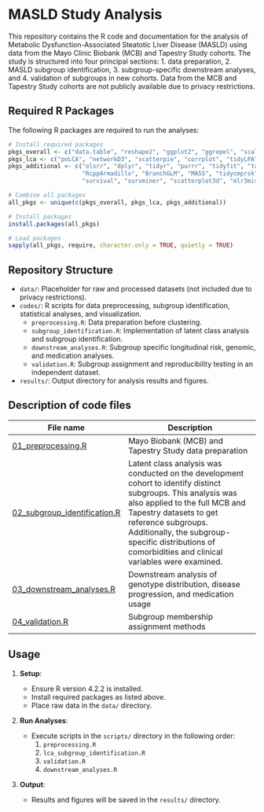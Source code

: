 # MASLD Study Analysis

This repository contains the R code and documentation for the analysis of Metabolic Dysfunction-Associated Steatotic Liver Disease (MASLD) using data from the Mayo Clinic Biobank (MCB) and Tapestry Study cohorts. The study is structured into four principal sections: 1. data preparation, 2. MASLD subgroup identification, 3. subgroup-specific downstream analyses, and 4. validation of subgroups in new cohorts. Data from the MCB and Tapestry Study cohorts are not publicly available due to privacy restrictions.


## Required R Packages

The following R packages are required to run the analyses:

```R
# Install required packages
pkgs_overall <- c("data.table", "reshape2", "ggplot2", "ggrepel", "scales", "paletteer")
pkgs_lca <- c("poLCA", "networkD3", "scatterpie", "corrplot", "tidyLPA")
pkgs_additional <- c("olsrr", "dplyr", "tidyr", "purrr", "tidyfit", "table1", 
                     "RcppArmadillo", "BranchGLM", "MASS", "tidycmprsk", 
                     "survival", "survminer", "scatterplot3d", "mlr3misc")

# Combine all packages
all_pkgs <- unique(c(pkgs_overall, pkgs_lca, pkgs_additional))

# Install packages
install.packages(all_pkgs)

# Load packages
sapply(all_pkgs, require, character.only = TRUE, quietly = TRUE)
```

## Repository Structure

- `data/`: Placeholder for raw and processed datasets (not included due to privacy restrictions).
- `codes/`: R scripts for data preprocessing, subgroup identification, statistical analyses, and visualization.
  - `preprocessing.R`: Data preparation before clustering.
  - `subgroup_identification.R`: Implementation of latent class analysis and subgroup identification.
  - `downstream_analyses.R`: Subgroup specific longitudinal risk, genomic, and medication analyses.
  - `validation.R`: Subgroup assignment and reproducibility testing in an independent dataset.
- `results/`: Output directory for analysis results and figures.

## Description of code files

| File name                                                     | Description                                               |
|---------------------------------------------------------------|-----------------------------------------------------------|
| [01_preprocessing.R](https://github.com/tpriya14/MASLD_Subgroups/blob/main/codes/preprocessing.R)                  | Mayo Biobank (MCB) and Tapestry Study data preparation                                      |
| [02_subgroup_identification.R](https://github.com/tpriya14/MASLD_Subgroups/blob/main/codes/lca_subgroup_identification.R)             | Latent class analysis was conducted on the development cohort to identify distinct subgroups. This analysis was also applied to the full MCB and Tapestry datasets to get reference subgroups. Additionally, the subgroup-specific distributions of comorbidities and clinical variables were examined.          
| [03_downstream_analyses.R](https://github.com/tpriya14/MASLD_Subgroups/blob/main/codes/downstream_analyses.R)                | Downstream analysis of genotype distribution, disease progression, and medication usage                    |
| [04_validation.R](https://github.com/tpriya14/MASLD_Subgroups/blob/main/codes/validation.R)        | Subgroup membership assignment methods                       |

## Usage

1. **Setup**:
   - Ensure R version 4.2.2 is installed.
   - Install required packages as listed above.
   - Place raw data in the `data/` directory.

2. **Run Analyses**:
   - Execute scripts in the `scripts/` directory in the following order:
     1. `preprocessing.R`
     2. `lca_subgroup_identification.R`
     3. `validation.R`
     4. `downstream_analyses.R`

3. **Output**:
   - Results and figures will be saved in the `results/` directory.
